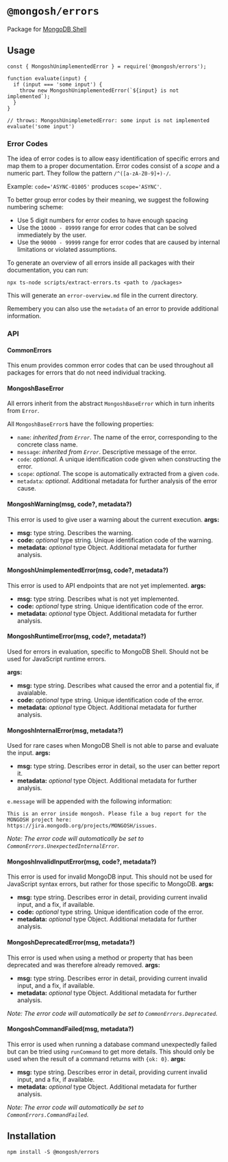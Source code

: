 # `@mongosh/errors`

Package for [MongoDB Shell](mongosh)

## Usage

```
const { MongoshUnimplementedError } = require('@mongosh/errors');

function evaluate(input) {
  if (input === 'some input') {
    throw new MongoshUnimplementedError(`${input} is not implemented`);
  }
}

// throws: MongoshUnimplemetedError: some input is not implemented
evaluate('some input')
```

### Error Codes

The idea of error codes is to allow easy identification of specific errors and map them to a proper documentation.
Error codes consist of a _scope_ and a numeric part. They follow the pattern `/^([a-zA-Z0-9]+)-/`.

Example: `code='ASYNC-01005'` produces `scope='ASYNC'`.

To better group error codes by their meaning, we suggest the following numbering scheme:

- Use 5 digit numbers for error codes to have enough spacing
- Use the `10000 - 89999` range for error codes that can be solved immediately by the user.
- Use the `90000 - 99999` range for error codes that are caused by internal limitations or violated assumptions.

To generate an overview of all errors inside all packages with their documentation, you can run:

```
npx ts-node scripts/extract-errors.ts <path to /packages>
```

This will generate an `error-overview.md` file in the current directory.

Remembery you can also use the `metadata` of an error to provide additional information.

### API

#### CommonErrors

This enum provides common error codes that can be used throughout all packages for errors that do not need individual tracking.

#### MongoshBaseError

All errors inherit from the abstract `MongoshBaseError` which in turn inherits from `Error`.

All `MongoshBaseError`s have the following properties:

- `name`: _inherited from `Error`_. The name of the error, corresponding to the concrete class name.
- `message`: _inherited from `Error`_. Descriptive message of the error.
- `code`: _optional_. A unique identification code given when constructing the error.
- `scope`: _optional_. The scope is automatically extracted from a given `code`.
- `metadata`: _optional_. Additional metadata for further analysis of the error cause.

#### MongoshWarning(msg, code?, metadata?)

This error is used to give user a warning about the current execution.
**args:**

- **msg:** type string. Describes the warning.
- **code:** _optional_ type string. Unique identification code of the warning.
- **metadata:** _optional_ type Object. Additional metadata for further analysis.

#### MongoshUnimplementedError(msg, code?, metadata?)

This error is used to API endpoints that are not yet implemented.
**args:**

- **msg:** type string. Describes what is not yet implemented.
- **code:** _optional_ type string. Unique identification code of the error.
- **metadata:** _optional_ type Object. Additional metadata for further analysis.

#### MongoshRuntimeError(msg, code?, metadata?)

Used for errors in evaluation, specific to MongoDB Shell. Should not be used for
JavaScript runtime errors.

**args:**

- **msg:** type string. Describes what caused the error and a potential fix, if
  avaialable.
- **code:** _optional_ type string. Unique identification code of the error.
- **metadata:** _optional_ type Object. Additional metadata for further analysis.

#### MongoshInternalError(msg, metadata?)

Used for rare cases when MongoDB Shell is not able to parse and evaluate the
input.
**args:**

- **msg:** type string. Describes error in detail, so the user can better report
  it.
- **metadata:** _optional_ type Object. Additional metadata for further analysis.

`e.message` will be appended with the following information:

```
This is an error inside mongosh. Please file a bug report for the MONGOSH project here: https://jira.mongodb.org/projects/MONGOSH/issues.
```

_Note: The error code will automatically be set to `CommonErrors.UnexpectedInternalError`._

#### MongoshInvalidInputError(msg, code?, metadata?)

This error is used for invalid MongoDB input. This should not be used for
JavaScript syntax errors, but rather for those specific to MongoDB.
**args:**

- **msg:** type string. Describes error in detail, providing current invalid
  input, and a fix, if available.
- **code:** _optional_ type string. Unique identification code of the error.
- **metadata:** _optional_ type Object. Additional metadata for further analysis.

#### MongoshDeprecatedError(msg, metadata?)

This error is used when using a method or property that has been deprecated and was therefore already removed.
**args:**

- **msg:** type string. Describes error in detail, providing current invalid
  input, and a fix, if available.
- **metadata:** _optional_ type Object. Additional metadata for further analysis.

_Note: The error code will automatically be set to `CommonErrors.Deprecated`._

#### MongoshCommandFailed(msg, metadata?)

This error is used when running a database command unexpectedly failed but can be tried using `runCommand` to get more details.
This should only be used when the result of a command returns with `{ok: 0}`.
**args:**

- **msg:** type string. Describes error in detail, providing current invalid
  input, and a fix, if available.
- **metadata:** _optional_ type Object. Additional metadata for further analysis.

_Note: The error code will automatically be set to `CommonErrors.CommandFailed`._

## Installation

```shell
npm install -S @mongosh/errors
```

[mongosh]: https://github.com/mongodb-js/mongosh
